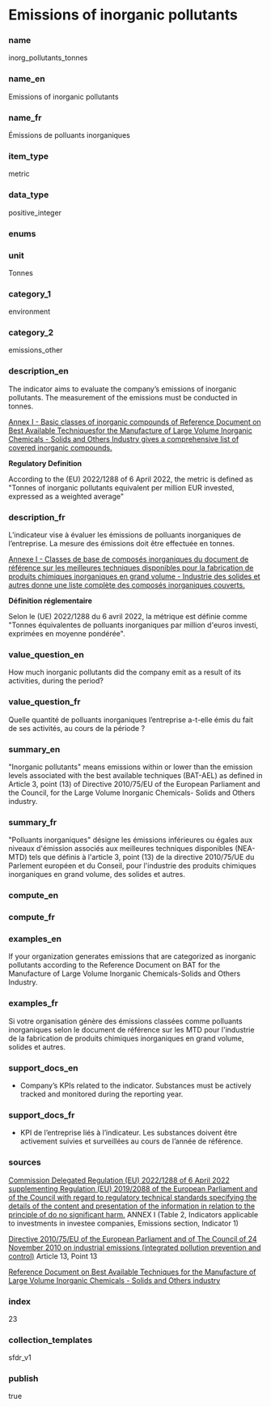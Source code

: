 # Emissions of inorganic pollutants

### name

inorg_pollutants_tonnes

### name_en

Emissions of inorganic pollutants

### name_fr

Émissions de polluants inorganiques

### item_type

metric

### data_type

positive_integer

### enums



### unit

Tonnes

### category_1

environment

### category_2

emissions_other

### description_en

The indicator aims to evaluate the company’s emissions of inorganic pollutants. The measurement of
the emissions must be conducted in tonnes.

[Annex I - Basic classes of inorganic compounds of Reference Document on Best Available Techniquesfor the Manufacture of Large Volume Inorganic Chemicals - Solids and Others Industry gives a comprehensive list of covered inorganic compounds. ](https://eippcb.jrc.ec.europa.eu/sites/default/files/2019-11/lvic-s_bref_0907.pdf)

**Regulatory Definition**

According to the (EU) 2022/1288 of 6 April 2022, the metric is defined as "Tonnes of inorganic
pollutants equivalent per million EUR invested, expressed as a weighted average"


### description_fr

L’indicateur vise à évaluer les émissions de polluants inorganiques de l’entreprise. La mesure des
émissions doit être effectuée en tonnes.

[Annexe I - Classes de base de composés inorganiques du document de référence sur les meilleures techniques disponibles pour la fabrication de produits chimiques inorganiques en grand volume - Industrie des solides et autres donne une liste complète des composés inorganiques couverts.](https://eippcb.jrc.ec.europa.eu/sites/default/files/2019-11/lvic-s_bref_0907.pdf)

**Définition réglementaire**

Selon le (UE) 2022/1288 du 6 avril 2022, la métrique est définie comme "Tonnes équivalentes de
polluants inorganiques par million d'euros investi, exprimées en moyenne pondérée".

### value_question_en

How much inorganic pollutants did the company emit as a result of its activities, during the period?

### value_question_fr

Quelle quantité de polluants inorganiques l’entreprise a-t-elle émis du fait de ses activités,
au cours de la période ?

### summary_en

"Inorganic pollutants" means emissions within or lower than the emission levels associated with the
best available techniques (BAT-AEL) as defined in Article 3, point (13) of Directive 2010/75/EU of
the European Parliament and the Council, for the Large Volume Inorganic Chemicals- Solids and
Others industry.

### summary_fr

"Polluants inorganiques" désigne les émissions inférieures ou égales aux niveaux d'émission
associés aux meilleures techniques disponibles (NEA-MTD) tels que définis à l'article 3, point
(13) de la directive 2010/75/UE du Parlement européen et du Conseil, pour l'industrie des produits
chimiques inorganiques en grand volume, des solides et autres.

### compute_en



### compute_fr



### examples_en

If your organization generates emissions that are categorized as inorganic pollutants according to
the Reference Document on BAT for the Manufacture of Large Volume Inorganic Chemicals-Solids and
Others Industry.

### examples_fr

Si votre organisation génère des émissions classées comme polluants inorganiques selon le document
de référence sur les MTD pour l'industrie de la fabrication de produits chimiques inorganiques en
grand volume, solides et autres.

### support_docs_en

- Company’s KPIs related to the indicator. Substances must be actively tracked and monitored during
the reporting year.

### support_docs_fr

- KPI de l’entreprise liés à l’indicateur. Les substances doivent être activement suivies et
surveillées au cours de l’année de référence.

### sources

[Commission Delegated Regulation (EU) 2022/1288 of 6 April 2022 supplementing Regulation (EU) 2019/2088 of the European Parliament and of the Council with regard to regulatory technical standards specifying the details of the content and presentation of the information in relation to the principle of do no significant harm.](https://eur-lex.europa.eu/eli/reg_del/2022/1288/oj)
ANNEX I (Table 2, Indicators applicable to investments in investee companies, Emissions section, Indicator 1)

[Directive 2010/75/EU of the European Parliament and of The Council of 24 November 2010 on industrial emissions (integrated pollution prevention and control)](https://eur-lex.europa.eu/LexUriServ/LexUriServ.do?uri=OJ:L:2010:334:0017:0119:en:PDF)
Article 13, Point 13

[Reference Document on Best Available Techniques for the Manufacture of Large Volume Inorganic Chemicals - Solids and Others industry](https://eippcb.jrc.ec.europa.eu/sites/default/files/2019-11/lvic-s_bref_0907.pdf)
  
### index

23

### collection_templates

sfdr_v1

### publish

true
